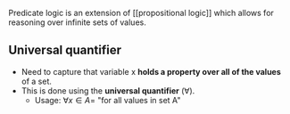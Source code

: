 Predicate logic is an extension of [[propositional logic]] which allows for reasoning over infinite sets of values.

## Universal quantifier
- Need to capture that variable x **holds a property over all of the values** of a set.
- This is done using the **universal quantifier** ($\forall$).
	- Usage: $\forall x \in A =$ "for all values in set A"
